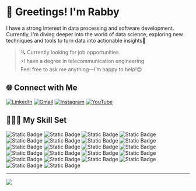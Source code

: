 # 👋 Greetings! I'm Rabby
I have a strong interest in data processing and software development. Currently, I'm diving deeper into the world of data science, exploring new techniques and tools to turn data into actionable insights🌟
>🔍 Currently looking for job opportunities
><br>⚡️I have a degree in telecommunication engineering
><br>Feel free to ask me anything—I’m happy to help!😊

## 🌐 Connect with Me
  <a href="https://www.linkedin.com/in/rabbyfitriana/" target="_blank"><img alt="LinkedIn" src="https://img.shields.io/badge/LinkedIn-%230A66C2?logo=linkedin&logoColor=white"></a>
  <a href="mailto:rabbyfitrianaa@gmail.com" target="_blank"><img alt="Gmail" src="https://img.shields.io/badge/Gmail-%23EA4335?logo=gmail&logoColor=white"></a>
  <a href="https://www.instagram.com/ra.aby/" target="_blank"><img alt="Instagram" src="https://img.shields.io/badge/Instagram-%23E4405F?logo=instagram&logoColor=white"></a>
  <a href="https://www.youtube.com/@rabbyfitriana" target="_blank"><img alt="YouTube" src="https://img.shields.io/badge/YouTube-%23FF0000?logo=youtube&logoColor=white"></a>

## 👩🏻‍💻 My Skill Set
![Static Badge](https://img.shields.io/badge/anaconda-%2344A833?logo=anaconda&logoColor=white)
![Static Badge](https://img.shields.io/badge/arduino-%2300878F?logo=arduino&logoColor=white)
![Static Badge](https://img.shields.io/badge/canva-%2300C4CC?logo=canva&logoColor=white)
![Static Badge](https://img.shields.io/badge/c-%23A8B9CC?logo=c&logoColor=white)
![Static Badge](https://img.shields.io/badge/googlecolab-%23F9AB00?logo=googlecolab&logoColor=white)
![Static Badge](https://img.shields.io/badge/dart-%230175C2?logo=dart&logoColor=white)
![Static Badge](https://img.shields.io/badge/figma-%23F24E1E?logo=figma&logoColor=white)
![Static Badge](https://img.shields.io/badge/firebase-%23DD2C00?logo=firebase&logoColor=white)
![Static Badge](https://img.shields.io/badge/html5-%23E34F26?logo=html5&logoColor=white)
![Static Badge](https://img.shields.io/badge/java-%23f89820?logoColor=white)
![Static Badge](https://img.shields.io/badge/javascript-%23000000?logo=javascript&logoColor=yellow)
![Static Badge](https://img.shields.io/badge/json-%23000000?logo=json&logoColor=white)
![Static Badge](https://img.shields.io/badge/jupyter-%23F37626?logo=jupyter&logoColor=white)
![Static Badge](https://img.shields.io/badge/kotlin-%237F52FF?logo=kotlin&logoColor=white)
![Static Badge](https://img.shields.io/badge/numpy-%23013243?logo=numpy&logoColor=white)
![Static Badge](https://img.shields.io/badge/pandas-%23150458?logo=pandas&logoColor=white)
![Static Badge](https://img.shields.io/badge/python-%233776AB?logo=python&logoColor=white)
![Static Badge](https://img.shields.io/badge/r-%23276DC3?logo=r&logoColor=white)
![Static Badge](https://img.shields.io/badge/scikitlearn-%23F7931E?logo=scikitlearn&logoColor=white)
![Static Badge](https://img.shields.io/badge/scipy-%238CAAE6?logo=scipy&logoColor=white)
![Static Badge](https://img.shields.io/badge/sqlite-%23003B57?logo=sqlite&logoColor=white)
![Static Badge](https://img.shields.io/badge/virtualbox-%23183A61?logo=virtualbox&logoColor=white)

---
![](https://github-readme-stats.vercel.app/api/top-langs/?username=rabbyfitriana&theme=dark&hide_border=true&include_all_commits=false&count_private=true&layout=compact)


<!--
Anaconda
Arduino
Canva
C
Colab
Dart
Figma
Firebase
HTML5
Java
JavaScript
JSON
Jupyter
Kotlin
Numpy
Pandas
Python
R
Scikit-learn
SciPy
SQL
Virtual Box
-->
